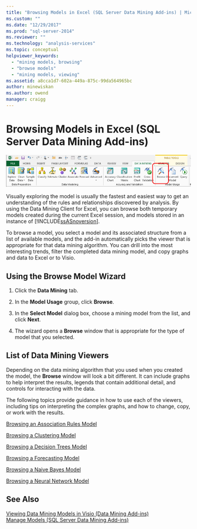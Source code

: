 ```yaml
---
title: "Browsing Models in Excel (SQL Server Data Mining Add-ins) | Microsoft Docs"
ms.custom: ""
ms.date: "12/29/2017"
ms.prod: "sql-server-2014"
ms.reviewer: ""
ms.technology: "analysis-services"
ms.topic: conceptual
helpviewer_keywords: 
  - "mining models, browsing"
  - "browse models"
  - "mining models, viewing"
ms.assetid: a8cca1d7-602a-449a-875c-99da564965bc
author: minewiskan
ms.author: owend
manager: craigg
---
```

# Browsing Models in Excel (SQL Server Data Mining Add-ins)
  ![Browse Model button in Data Mining ribbon](media/dmc-browse.gif "Browse Model button in Data Mining ribbon")  
  
 Visually exploring the model is usually the fastest and easiest way to get an understanding of the rules and relationships discovered by analysis. By using the Data Mining Client for Excel, you can browse both temporary models created during the current Excel session, and models stored in an instance of [!INCLUDE[ssASnoversion](../includes/ssasnoversion-md.md)].  
  
 To browse a model, you select a model and its associated structure from a list of available models, and the add-in automatically picks the viewer that is appropriate for that data mining algorithm. You can drill into the most interesting trends, filter the completed data mining model, and copy graphs and data to Excel or to Visio.  
  
## Using the Browse Model Wizard  
  
1.  Click the **Data Mining** tab.  
  
2.  In the **Model Usage** group, click **Browse**.  
  
3.  In the **Select Model** dialog box, choose a mining model from the list, and click **Next**.  
  
4.  The wizard opens a **Browse** window that is appropriate for the type of model that you selected.  
  
## List of Data Mining Viewers  
 Depending on the data mining algorithm that you used when you created the model, the **Browse** window will look a bit different. It can include graphs to help interpret the results, legends that contain additional detail, and controls for interacting with the data.  
  
 The following topics provide guidance in how to use each of the viewers, including tips on interpreting the complex graphs, and how to change, copy, or work with the results.  
  
 [Browsing an Association Rules Model](browsing-an-association-rules-model.md)  
  
 [Browsing a Clustering Model](browsing-a-clustering-model.md)  
  
 [Browsing a Decision Trees Model](browsing-a-decision-trees-model.md)  
  
 [Browsing a Forecasting Model](browsing-a-forecasting-model.md)  
  
 [Browsing a Naive Bayes Model](browsing-a-naive-bayes-model.md)  
  
 [Browsing a Neural Network Model](browsing-a-neural-network-model.md)  
  
## See Also  
 [Viewing Data Mining Models in Visio &#40;Data Mining Add-ins&#41;](viewing-data-mining-models-in-visio-data-mining-add-ins.md)   
 [Manage Models &#40;SQL Server Data Mining Add-ins&#41;](manage-models-sql-server-data-mining-add-ins.md)  
  
  
